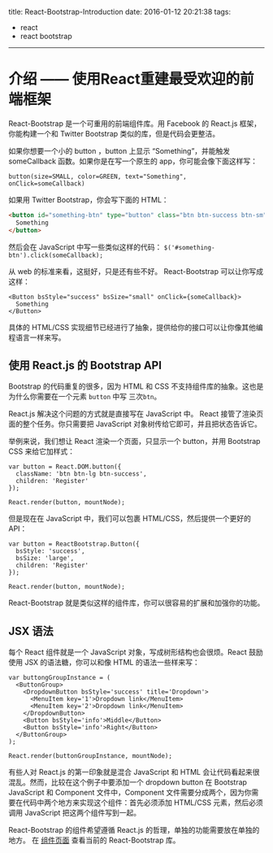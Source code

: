 title: React-Bootstrap-Introduction
date: 2016-01-12 20:21:38
tags: 
- react
- react bootstrap
---

# 介绍 —— 使用React重建最受欢迎的前端框架

React-Bootstrap 是一个可重用的前端组件库。用 Facebook 的 React.js
框架，你能构建一个和 Twitter Bootstrap 类似的库，但是代码会更整洁。

如果你想要一个小的 button ，button 上显示 “Something”，并能触发 someCallback
函数。如果你是在写一个原生的 app，你可能会像下面这样写：

```
button(size=SMALL, color=GREEN, text="Something", onClick=someCallback)
```

如果用 Twitter Bootstrap，你会写下面的 HTML：

```html
<button id="something-btn" type="button" class="btn btn-success btn-sm">
  Something
</button>
```

然后会在 JavaScript 中写一些类似这样的代码：
`$('#something-btn').click(someCallback);`

从 web 的标准来看，这挺好，只是还有些不好。 React-Bootstrap 可以让你写成这样：

```
<Button bsStyle="success" bsSize="small" onClick={someCallback}>
  Something
</Button>
```

具体的 HTML/CSS
实现细节已经进行了抽象，提供给你的接口可以让你像其他编程语言一样来写。


## 使用 React.js 的 Bootstrap API

Bootstrap 的代码重复的很多，因为 HTML 和 CSS
不支持组件库的抽象。这也是为什么你需要在一个元素 `button` 中写 三次`btn`。

React.js 解决这个问题的方式就是直接写在 JavaScript 中。 React
接管了渲染页面的整个任务。你只需要把 JavaScript
对象树传给它即可，并且把状态告诉它。

举例来说，我们想让 React 渲染一个页面，只显示一个 button，并用 Bootstrap CSS
来给它加样式：

```
var button = React.DOM.button({
  className: 'btn btn-lg btn-success',
  children: 'Register'
});

React.render(button, mountNode);
```

但是现在在 JavaScript 中，我们可以包裹 HTML/CSS，然后提供一个更好的 API：

```
var button = ReactBootstrap.Button({
  bsStyle: 'success',
  bsSize: 'large',
  children: 'Register'
});

React.render(button, mountNode);
```

React-Bootstrap 就是类似这样的组件库，你可以很容易的扩展和加强你的功能。


## JSX 语法

每个 React 组件就是一个 JavaScript 对象，写成树形结构也会很烦。React 鼓励使用 JSX
的语法糖，你可以和像 HTML 的语法一些样来写：

```
var buttongGroupInstance = (
  <ButtonGroup>
    <DropdownButton bsStyle='success' title='Dropdown'>
      <MenuItem key='1'>Dropdown link</MenuItem>
      <MenuItem key='2'>Dropdown link</MenuItem>
    </DropdownButton>
    <Button bsStyle='info'>Middle</Button>
    <Button bsStyle='info'>Right</Button>
  </ButtonGroup>
);

React.render(buttonGroupInstance, mountNode);
```

有些人对 React.js 的第一印象就是混合 JavaScript 和 HTML
会让代码看起来很混乱。然而，比较在这个例子中要添加一个 dropdown button 在
Bootstrap JavaScript 和 Component 文件中，Component
文件需要分成两个，因为你需要在代码中两个地方来实现这个组件：首先必须添加
HTML/CSS 元素，然后必须调用 JavaScript 把这两个组件写到一起。

React-Bootstrap 的组件希望遵循 React.js 的哲理，单独的功能需要放在单独的地方。
在 [组件页面](http://react-bootstrap.github.io/components.html) 查看当前的 React-Bootstrap 库。






